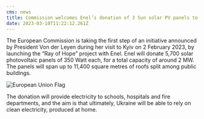 ```yaml
---
cms: news
title: Commission welcomes Enel’s donation of 3 Sun solar PV panels to Ukraine
date: 2023-03-10T11:22:12.261Z
---
```

The European Commission is taking the first step of an initiative announced by President Von der Leyen during her visit to Kyiv on 2 February 2023, by launching the “Ray of Hope” project with Enel.  Enel will donate 5,700 solar photovoltaic panels of 350 Watt each, for a total capacity of around 2 MW. The panels will span up to 11,400 square metres of roofs split among public buildings.

![European Union Flag](image9.png "European Union Flag")

The donation will provide electricity to schools, hospitals and fire departments, and the aim is that ultimately, Ukraine will be able to rely on clean electricity, produced at home.